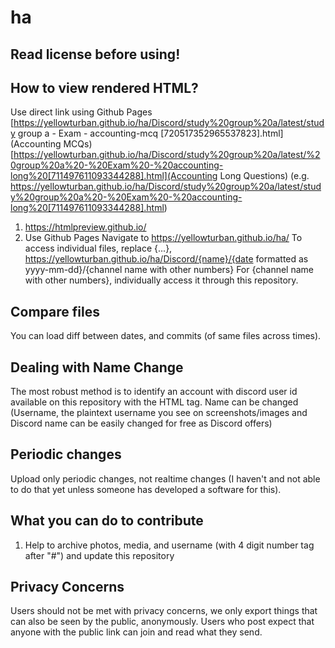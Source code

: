 # ha
## Read license before using!

## How to view rendered HTML?
Use direct link using Github Pages
[https://yellowturban.github.io/ha/Discord/study%20group%20a/latest/study group a - Exam - accounting-mcq [720517352965537823].html](Accounting MCQs)
[https://yellowturban.github.io/ha/Discord/study%20group%20a/latest/%20group%20a%20-%20Exam%20-%20accounting-long%20[711497611093344288].html](Accounting Long Questions)
(e.g. https://yellowturban.github.io/ha/Discord/study%20group%20a/latest/study%20group%20a%20-%20Exam%20-%20accounting-long%20[711497611093344288].html)
1.  https://htmlpreview.github.io/
2. Use Github Pages 
Navigate to https://yellowturban.github.io/ha/
To access individual files, replace {...}, https://yellowturban.github.io/ha/Discord/{name}/{date formatted as yyyy-mm-dd}/{channel name with other numbers}
For {channel name with other numbers}, individually access it through this repository.

## Compare files
You can load diff between dates, and commits (of same files across times).

## Dealing with Name Change
The most robust method is to identify an account with discord user id available on this repository with the HTML tag. Name can be changed (Username, the plaintext username you see on screenshots/images and Discord name can be easily changed for free as Discord offers)

## Periodic changes
Upload only periodic changes, not realtime changes (I haven't and not able to do that yet unless someone has developed a software for this).

## What you can do to contribute
1. Help to archive photos, media, and username (with 4 digit number tag after "#") and update this repository

## Privacy Concerns
Users should not be met with privacy concerns, we only export things that can also be seen by the public, anonymously. Users who post expect that anyone with the public link can join and read what they send.

